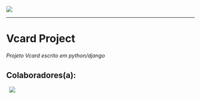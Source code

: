 <img src='https://w7.pngwing.com/pngs/732/982/png-transparent-vcard-apple-data-conversion-apple-logo-fruit-nut-data-thumbnail.png'>
<hr>
<h1>Vcard Project</h1>
<h6>Projeto Vcard escrito em python/django</h6>
<h2>Colaboradores(a):</h2>
<img style:'width:60px; border-radius:5px;'src='https://avatars.githubusercontent.com/u/94757087?v=4'>
<img src=''>
<img style'width:60px; border-radius:5px;' src='https://avatars.githubusercontent.com/u/104435948?v=4'>
